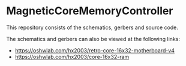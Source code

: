 # MagneticCoreMemoryController
This repository consists of the schematics, gerbers and source code.

The schematics and gerbers can also be viewed at the following links:
- https://oshwlab.com/hx2003/retro-core-16x32-motherboard-v4
- https://oshwlab.com/hx2003/core-16x32-ram